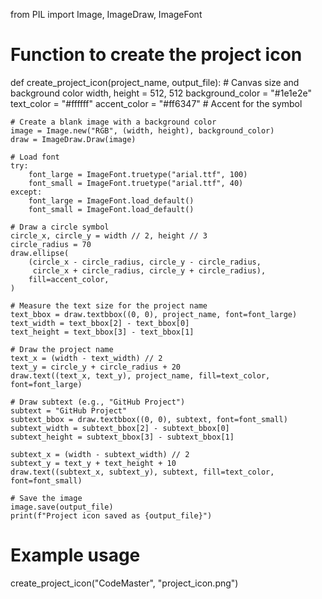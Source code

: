 from PIL import Image, ImageDraw, ImageFont

# Function to create the project icon
def create_project_icon(project_name, output_file):
    # Canvas size and background color
    width, height = 512, 512
    background_color = "#1e1e2e"
    text_color = "#ffffff"
    accent_color = "#ff6347"  # Accent for the symbol
    
    # Create a blank image with a background color
    image = Image.new("RGB", (width, height), background_color)
    draw = ImageDraw.Draw(image)
    
    # Load font
    try:
        font_large = ImageFont.truetype("arial.ttf", 100)
        font_small = ImageFont.truetype("arial.ttf", 40)
    except:
        font_large = ImageFont.load_default()
        font_small = ImageFont.load_default()
    
    # Draw a circle symbol
    circle_x, circle_y = width // 2, height // 3
    circle_radius = 70
    draw.ellipse(
        (circle_x - circle_radius, circle_y - circle_radius, 
         circle_x + circle_radius, circle_y + circle_radius),
        fill=accent_color,
    )
    
    # Measure the text size for the project name
    text_bbox = draw.textbbox((0, 0), project_name, font=font_large)
    text_width = text_bbox[2] - text_bbox[0]
    text_height = text_bbox[3] - text_bbox[1]
    
    # Draw the project name
    text_x = (width - text_width) // 2
    text_y = circle_y + circle_radius + 20
    draw.text((text_x, text_y), project_name, fill=text_color, font=font_large)
    
    # Draw subtext (e.g., "GitHub Project")
    subtext = "GitHub Project"
    subtext_bbox = draw.textbbox((0, 0), subtext, font=font_small)
    subtext_width = subtext_bbox[2] - subtext_bbox[0]
    subtext_height = subtext_bbox[3] - subtext_bbox[1]
    
    subtext_x = (width - subtext_width) // 2
    subtext_y = text_y + text_height + 10
    draw.text((subtext_x, subtext_y), subtext, fill=text_color, font=font_small)
    
    # Save the image
    image.save(output_file)
    print(f"Project icon saved as {output_file}")

# Example usage
create_project_icon("CodeMaster", "project_icon.png")
